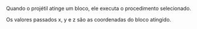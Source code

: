 Quando o projétil atinge um bloco, ele executa o procedimento selecionado.

Os valores passados ​​x, y e z são as coordenadas do bloco atingido.
